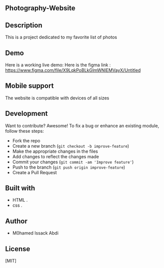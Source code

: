## Photography-Website

## Description
This is a  project dedicated to my favorite list of photos


## Demo
Here is a working live demo:
Here is the figma link : https://www.figma.com/file/X9LqkPoBLkGlmWNIEMVayX/Untitled

## Mobile support
The  website is compatible with devices of all sizes 

## Development
Want to contribute? Awesome!
To fix a bug or enhance an existing module, follow these steps:
- Fork the repo
- Create a new branch (`git checkout -b improve-feature`)
- Make the appropriate changes in the files
- Add changes to reflect the changes made
- Commit your changes (`git commit -am 'Improve feature'`)
- Push to the branch (`git push origin improve-feature`)
- Create a Pull Request


## Built with
-  HTML .
-  css .

## Author
- M0hamed Issack Abdi

## License
[MIT]








